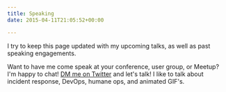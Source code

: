 ```yaml
---
title: Speaking
date: 2015-04-11T21:05:52+00:00

---
```


I try to keep this page updated with my upcoming talks, as well as past speaking engagements.

Want to have me come speak at your conference, user group, or Meetup? I'm happy to chat! [DM me on Twitter](https://twitter.com/messages/compose?recipient_id=mattstratton) and let's talk! I like to talk about incident response, DevOps, humane ops, and animated GIF's.
